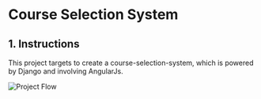 # Course Selection System

## 1. Instructions
This project targets to create a course-selection-system, which is powered by Django and involving AngularJs.

![Project Flow](https://github.com/daihong391/StuManage/tree/master/images/designFlow.png)